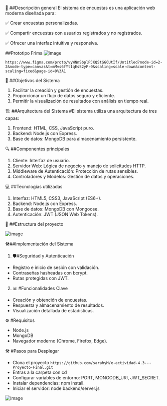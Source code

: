 
🌟 ##Descripción general
El sistema de encuestas es una aplicación web moderna diseñada para:

✅ Crear encuestas personalizadas.

✅ Compartir encuestas con usuarios registrados y no registrados.

✅ Ofrecer una interfaz intuitiva y responsiva.

##Prototipo Frima 
![image](https://github.com/user-attachments/assets/1f73aaa7-4b68-4743-af86-8912c7fe55ce)

`https://www.figma.com/proto/vyWNnSbplPJKQStGGCUtIf/Untitled?node-id=2-2&node-type=canvas&t=mMvs6fYt1qEsS2yP-0&scaling=scale-down&content-scaling=fixed&page-id=0%3A1`

🎯 ##Objetivos del Sistema
1. Facilitar la creación y gestión de encuestas.
2. Proporcionar un flujo de datos seguro y eficiente.
3. Permitir la visualización de resultados con análisis en tiempo real.

🏗️ ##Arquitectura del Sistema
#El sistema utiliza una arquitectura de tres capas:

1. Frontend: HTML, CSS, JavaScript puro.
2. Backend: Node.js con Express.
3. Base de datos: MongoDB para almacenamiento persistente.
   
🔍 ##Componentes principales
1. Cliente: Interfaz de usuario.
2. Servidor Web: Lógica de negocio y manejo de solicitudes HTTP.
3. Middleware de Autenticación: Protección de rutas sensibles.
4. Controladores y Modelos: Gestión de datos y operaciones.

💻 ##Tecnologías utilizadas
1. Interfaz: HTML5, CSS3, JavaScript (ES6+).
2. Backend: Node.js con Express.
3. Base de datos: MongoDB con Mongoose.
4. Autenticación: JWT (JSON Web Tokens).

📁 ##Estructura del proyecto

![image](https://github.com/user-attachments/assets/193d18e4-9603-4b38-82b2-573a7a6a6356)


🛠️##Implementación del Sistema

1. 🛡️#Seguridad y Autenticación
- Registro e inicio de sesión con validación.
- Contraseñas hasheadas con bcrypt.
- Rutas protegidas con JWT.
2. 📊 #Funcionalidades Clave
- Creación y obtención de encuestas.
- Respuesta y almacenamiento de resultados.
- Visualización detallada de estadísticas.

  
⚙️ #Requisitos
- Node.js 
- MongoDB 
- Navegador moderno (Chrome, Firefox, Edge).
  
🛠️ #Pasos para Desplegar
- Clona el proyecto `https://github.com/sarahyM/e-actividad-4.3---Proyecto-Final.git`
- Entras a la carpeta con cd 
- Configurar variables de entorno: PORT, MONGODB_URI, JWT_SECRET.
- Instalar dependencias: npm install.
- Iniciar el servidor: node backend/server.js
  
![image](https://github.com/user-attachments/assets/322efc2d-4f94-4008-8b87-369ea5656b21)
